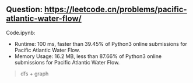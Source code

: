 ## Question: https://leetcode.cn/problems/pacific-atlantic-water-flow/

Code.ipynb:
* Runtime: 100 ms, faster than 39.45% of Python3 online submissions for Pacific Atlantic Water Flow.
* Memory Usage: 16.2 MB, less than 87.66% of Python3 online submissions for Pacific Atlantic Water Flow.
> dfs + graph